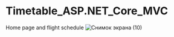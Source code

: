 # Timetable_ASP.NET_Core_MVC
Home page and flight schedule
![Снимок экрана (10)](https://user-images.githubusercontent.com/63463978/82340838-5f6adf00-99f8-11ea-9007-b326fae87de0.png)

